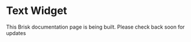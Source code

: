 # Text Widget  
  
This Brisk documentation page is being built. Please check back soon for updates 

